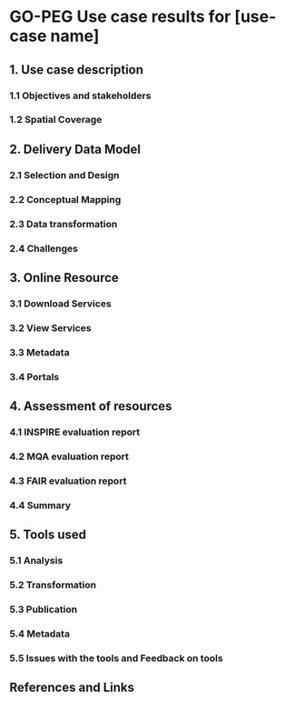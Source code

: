 # GO-PEG Use case results for [use-case name]

## 1. Use case description
### 1.1 Objectives and stakeholders

### 1.2 Spatial Coverage

## 2. Delivery Data Model
### 2.1 Selection and Design
### 2.2 Conceptual Mapping
### 2.3 Data transformation
### 2.4 Challenges

## 3. Online Resource
### 3.1 Download Services
### 3.2 View Services
### 3.3 Metadata
### 3.4 Portals

## 4. Assessment of resources
### 4.1 INSPIRE evaluation report
### 4.2 MQA evaluation report
### 4.3 FAIR evaluation report
### 4.4 Summary

## 5. Tools used
### 5.1	Analysis
### 5.2	Transformation
### 5.3	Publication
### 5.4	Metadata
### 5.5	Issues with the tools and Feedback on tools

## References and Links
